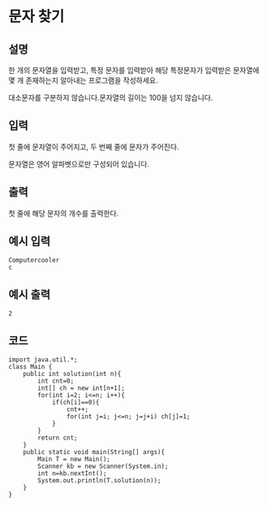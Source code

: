 # 문자 찾기

## 설명

한 개의 문자열을 입력받고, 특정 문자를 입력받아 해당 특정문자가 입력받은 문자열에 몇 개 존재하는지 알아내는 프로그램을 작성하세요.

대소문자를 구분하지 않습니다.문자열의 길이는 100을 넘지 않습니다.


## 입력
첫 줄에 문자열이 주어지고, 두 번째 줄에 문자가 주어진다.

문자열은 영어 알파벳으로만 구성되어 있습니다.


## 출력
첫 줄에 해당 문자의 개수를 출력한다.

## 예시 입력
```
Computercooler
c
```

## 예시 출력

```
2
```

## 코드
```
import java.util.*;
class Main {	
	public int solution(int n){
		int cnt=0;
		int[] ch = new int[n+1];
		for(int i=2; i<=n; i++){
			if(ch[i]==0){
				cnt++;
				for(int j=i; j<=n; j=j+i) ch[j]=1;
			}
		}
		return cnt;
	}
	public static void main(String[] args){
		Main T = new Main();
		Scanner kb = new Scanner(System.in);
		int n=kb.nextInt();
		System.out.println(T.solution(n));
	}
}


```

